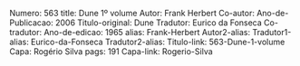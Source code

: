 Numero: 563
title: Dune 1º volume
Autor: Frank Herbert
Co-autor: 
Ano-de-Publicacao: 2006
Titulo-original: Dune
Tradutor: Eurico da Fonseca
Co-tradutor: 
Ano-de-edicao: 1965
alias: Frank-Herbert
Autor2-alias: 
Tradutor1-alias: Eurico-da-Fonseca
Tradutor2-alias: 
Titulo-link: 563-Dune-1-volume
Capa: Rogério Silva
pags: 191
Capa-link: Rogerio-Silva